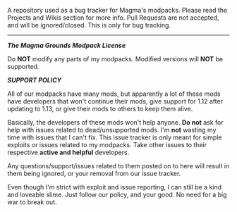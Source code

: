 A repository used as a bug tracker for Magma's modpacks. Please read the Projects and Wikis section for
more info. Pull Requests are not accepted, and will be ignored/closed. This is only for bug tracking.

--------------------------------------------------------------------------------------------------------------------------------------------------------------------------------

***The Magma Grounds Modpack License***

Do **NOT** modify any parts of my modpacks. Modified versions will **NOT** be supported.

***SUPPORT POLICY***

All of our modpacks have many mods, but apparently a lot of these mods have developers that won't continue their mods, give support for 1.12 after updating to 1.13, or give their mods to others to keep them alive.

Basically, the developers of these mods won't help anyone. **Do not** ask for help with issues related to dead/unsupported mods. I'm **not** wasting my time with issues that I can't fix. This issue tracker is only meant for simple exploits or issues related to my modpacks. Take other issues to their respective **active and helpful** developers.

Any questions/support/issues related to them posted on to here will result in them being ignored, or your removal from our issue tracker.

Even though I'm strict with exploit and issue reporting, I can still be a kind and loveable slime. Just follow our policy, and your good. No need for a big war to break out.
